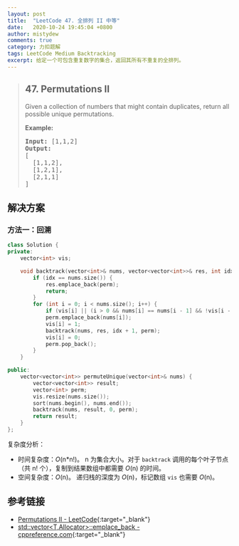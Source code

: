 ```yaml
---
layout: post
title:  "LeetCode 47. 全排列 II 中等"
date:   2020-10-24 19:45:04 +0800
author: mistydew
comments: true
category: 力扣题解
tags: LeetCode Medium Backtracking
excerpt: 给定一个可包含重复数字的集合，返回其所有不重复的全排列。
---
```

> ## 47. Permutations II
> 
> Given a collection of numbers that might contain duplicates, return all possible unique permutations.
> 
> **Example:**
> 
> <pre>
> <strong>Input:</strong> [1,1,2]
> <strong>Output:</strong>
> [
>   [1,1,2],
>   [1,2,1],
>   [2,1,1]
> ]
> </pre>

## 解决方案

### 方法一：回溯

```cpp
class Solution {
private:
    vector<int> vis;

    void backtrack(vector<int>& nums, vector<vector<int>>& res, int idx, vector<int>& perm) {
        if (idx == nums.size()) {
            res.emplace_back(perm);
            return;
        }
        for (int i = 0; i < nums.size(); i++) {
            if (vis[i] || (i > 0 && nums[i] == nums[i - 1] && !vis[i - 1])) continue;
            perm.emplace_back(nums[i]);
            vis[i] = 1;
            backtrack(nums, res, idx + 1, perm);
            vis[i] = 0;
            perm.pop_back();
        }
    }

public:
    vector<vector<int>> permuteUnique(vector<int>& nums) {
        vector<vector<int>> result;
        vector<int> perm;
        vis.resize(nums.size());
        sort(nums.begin(), nums.end());
        backtrack(nums, result, 0, perm);
        return result;
    }
};
```

复杂度分析：
* 时间复杂度：*O*(n\*n!)。
  n 为集合大小。对于 `backtrack` 调用的每个叶子节点（共 n! 个），复制到结果数组中都需要 *O*(n) 的时间。
* 空间复杂度：*O*(n)。
  递归栈的深度为 *O*(n)，标记数组 `vis` 也需要 *O*(n)。

## 参考链接

* [Permutations II - LeetCode](https://leetcode.com/problems/permutations-ii/){:target="_blank"}
* [std::vector<T,Allocator>::emplace_back - cppreference.com](https://en.cppreference.com/w/cpp/container/vector/emplace_back){:target="_blank"}
